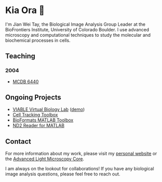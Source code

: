 # Kia Ora 👋

I'm Jian Wei Tay, the Biological Image Analysis Group Leader at the BioFrontiers Institute, University of Colorado Boulder. I use advanced microscopy and computational techniques to study the molecular and biochemical processes in cells. 

## Teaching

### 2004
* [MCDB 6440](https://qoi-course.github.io/mcdb-6440/)

## Ongoing Projects
* [VIABLE Virtual Biology Lab](https://github.com/project-viable/viable-virtual-lab) ([demo](https://project-viable.github.io/viable-virtual-lab/export/VirtualLabExport.html))
* [Cell Tracking Toolbox](https://github.com/Biofrontiers-ALMC/cell-tracking-toolbox)
* [BioFormats MATLAB Toolbox](https://github.com/Biofrontiers-ALMC/bioformats-matlab)
* [ND2 Reader for MATLAB](https://github.com/jwtay1/nd2sdk-MATLAB)

## Contact

For more information about my work, please visit my [personal website](https://jianweitay.com) or the [Advanced Light Microscopy Core](https://advancedimaging.colorado.edu). 

I am always on the lookout for collaborations! If you have any biological image analysis questions, please feel free to reach out.



<!--
**jwtay1/jwtay1** is a ✨ _special_ ✨ repository because its `README.md` (this file) appears on your GitHub profile.

Here are some ideas to get you started:

- 🔭 I’m currently working on ...
- 🌱 I’m currently learning ...
- 👯 I’m looking to collaborate on ...
- 🤔 I’m looking for help with ...
- 💬 Ask me about ...
- 📫 How to reach me: ...
- 😄 Pronouns: ...
- ⚡ Fun fact: ...
-->

